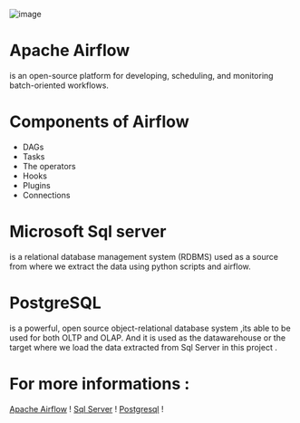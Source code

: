 ![image](https://user-images.githubusercontent.com/108592629/234983588-d97ae24d-93fd-4dd9-bcbb-561d27d145b4.png)
# Apache Airflow
 is an open-source platform for developing, scheduling, and monitoring batch-oriented workflows.

# Components of Airflow

* DAGs
* Tasks
* The operators
* Hooks
* Plugins
* Connections

# Microsoft Sql server
is a relational database management system (RDBMS) used as a source from where we extract the data using python scripts and airflow.

# PostgreSQL 
is a powerful, open source object-relational database system ,its able to be used for both OLTP and OLAP. And it is used as the datawarehouse or the target where we load the data extracted from Sql Server in this project .

# For more informations :
[Apache Airflow](https://airflow.apache.org/) !
[Sql Server](https://www.microsoft.com/en-us/sql-server/) !
[Postgresql](https://www.postgresql.org/) !


